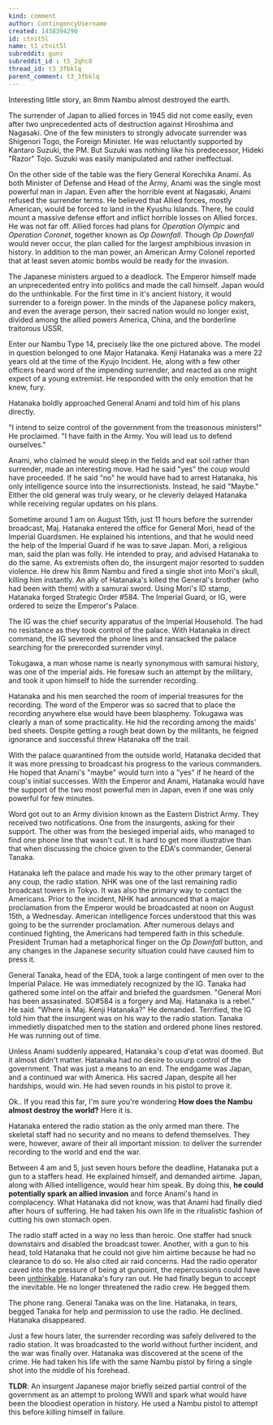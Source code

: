 ```yaml
---
kind: comment
author: ContingencyUsername
created: 1438394290
id: ctnit5l
name: t1_ctnit5l
subreddit: guns
subreddit_id : t5_2qhc8
thread_id: t3_3fbklq
parent_comment: t3_3fbklq
---
```


Interesting little story, an 8mm Nambu almost destroyed the earth. 



The surrender of Japan to allied forces in 1945 did not come easily, even after two unprecedented acts of destruction against Hiroshima and Nagasaki. One of the few ministers to strongly advocate surrender was Shigenori Togo, the Foreign Minister. He was reluctantly supported by Kantaro Suzuki, the PM. But Suzuki was nothing like his predecessor, Hideki "Razor" Tojo. Suzuki was easily manipulated and rather ineffectual. 

On the other side of the table was the fiery General Korechika Anami. As both Minister of Defense and Head of the Army, Anami was the single most powerful man in Japan. Even after the horrible event at Nagasaki, Anami refused the surrender terms. He believed that Allied forces, mostly American, would be forced to land in the Kyushu Islands. There, he could mount a massive defense effort and inflict horrible losses on Allied forces. He was not far off. Allied forces had plans for *Operation Olympic* and *Operation Coronet*, together known as *Op Downfall*. Though *Op Downfall* would never occur, the plan called for the largest amphibious invasion in history. In addition to the man power, an American Army Colonel reported that at least seven atomic bombs would be ready for the invasion.

The Japanese ministers argued to a deadlock. The Emperor himself made an unprecedented entry into politics and made the call himself. Japan would do the unthinkable. For the first time in it's ancient history, it would surrender to a foreign power. In the minds of the Japanese policy makers, and even the average person, their sacred nation would no longer exist, divided among the allied powers America, China, and the borderline traitorous USSR.

Enter our Nambu Type 14, precisely like the one pictured above. The model in question belonged to one Major Hatanaka. Kenji Hatanaka was a mere 22 years old at the time of the Kyujo Incident. He, along with a few other officers heard word of the impending surrender, and reacted as one might expect of a young extremist. He responded with the only emotion that he knew, fury.

Hatanaka boldly approached General Anami and told him of his plans directly.

"I intend to seize control of the government from the treasonous ministers!" He proclaimed. "I have faith in the Army. You will lead us to defend ourselves."

Anami, who claimed he would sleep in the fields and eat soil rather than surrender, made an interesting move. Had he said "yes" the coup would have proceeded. If he said "no" he would have had to arrest Hatanaka, his only intelligence source into the insurrectionists. Instead, he said "Maybe." Either the old general was truly weary, or he cleverly delayed Hatanaka while receiving regular updates on his plans.

Sometime around 1 am on August 15th, just 11 hours before the surrender broadcast, Maj. Hatanaka entered the office for General Mori, head of the Imperial Guardsmen. He explained his intentions, and that he would need the help of the Imperial Guard if he was to save Japan. Mori, a religious man, said the plan was folly. He intended to pray, and advised Hatanaka to do the same. As extremists often do, the insurgent major resorted to sudden violence. He drew his 8mm Nambu and fired a single shot into Mori's skull, killing him instantly. An ally of Hatanaka's killed the General's brother (who had been with them) with a samurai sword.  Using Mori's ID stamp, Hatanaka forged Strategic Order #584. The Imperial Guard, or IG, were ordered to seize the Emperor's Palace.

The IG was the chief security apparatus of the Imperial Household. The had no resistance as they took control of the palace. With Hatanaka in direct command, the IG severed the phone lines and ransacked the palace searching for the prerecorded surrender vinyl. 

Tokugawa, a man whose name is nearly synonymous with samurai history, was one of the imperial aids. He foresaw such an attempt by the military, and took it upon himself to hide the surrender recording. 

Hatanaka and his men searched the room of imperial treasures for the recording. The word of the Emperor was so sacred that to place the recording anywhere else would have been blasphemy. Tokugawa was clearly a man of some practicality. He hid the recording among the maids' bed sheets. Despite getting a rough beat down by the militants, he feigned ignorance and successful threw Hatanaka off the trail.  

With the palace quarantined from the outside world, Hatanaka decided that it was more pressing to broadcast his progress to the various commanders. He hoped that Anami's "maybe" would turn into a "yes" if he heard of the coup's initial successes. With the Emperor and Anami, Hatanaka would have the support of the two most powerful men in Japan, even if one was only powerful for few minutes. 

Word got out to an Army division known as the Eastern District Army. They received two notifications. One from the insurgents, asking for their support. The other was from the besieged imperial aids, who managed to find one phone line that wasn't cut. It is hard to get more illustrative than that when discussing the choice given to the EDA's commander, General Tanaka.

Hatanaka left the palace and made his way to the other primary target of any coup, the radio station. NHK was one of the last remaining radio broadcast towers in Tokyo. It was also the primary way to contact the Americans. Prior to the incident, NHK had announced that a major proclamation from the Emperor would be broadcasted at noon on August 15th, a Wednesday. American intelligence forces understood that this was going to be the surrender proclamation. After numerous delays and continued fighting, the Americans had tempered faith in this schedule. President Truman had a metaphorical finger on the *Op Downfall* button, and any changes in the Japanese security situation could have caused him to press it.

General Tanaka, head of the EDA, took a large contingent of men over to the Imperial Palace. He was immediately recognized by the IG. Tanaka had gathered some intel on the affair and briefed the guardsmen. "General Mori has been assasinated. SO#584 is a forgery and Maj. Hatanaka is a rebel." He said. "Where is Maj. Kenji Hatanaka?" He demanded. Terrified, the IG told him that the insurgent was on his way to the radio station. Tanaka immedietly dispatched men to the station and ordered phone lines restored. He was running out of time.

Unless Anami suddenly appeared, Hatanaka's coup d'etat was doomed. But it almost didn't matter. Hatanaka had no desire to usurp control of the government. That was just a means to an end. The endgame was Japan, and a continued war with America. His sacred Japan, despite all her hardships, would win. He had seven rounds in his pistol to prove it.

Ok.. If you read this far, I'm sure you're wondering **How does the Nambu almost destroy the world?** Here it is.

Hatanaka entered the radio station as the only armed man there. The skeletal staff had no security and no means to defend themselves. They were, however, aware of their all important mission: to deliver the surrender recording to the world and end the war. 

Between 4 am and 5, just seven hours before the deadline, Hatanaka put a gun to a staffers head. He explained himself, and demanded airtime. Japan, along with Allied intelligence, would hear him speak. By doing this, **he could potentially spark an allied invasion** and force Anami's hand in complacency. What Hatanaka did not know, was that Anami had finally died after hours of suffering. He had taken his own life in the ritualistic fashion of cutting his own stomach open. 

The radio staff acted in a way no less than heroic. One staffer had snuck downstairs and disabled the broadcast tower. Another, with a gun to his head, told Hatanaka that he could not give him airtime because he had no clearance to do so. He also cited air raid concerns. Had the radio operator caved into the pressure of being at gunpoint, the repercussions could have been [unthinkable](https://en.wikipedia.org/wiki/Operation_Downfall). Hatanaka's fury ran out. He had finally begun to accept the inevitable. He no longer threatened the radio crew. He begged them. 

The phone rang. General Tanaka was on the line. Hatanaka, in tears, begged Tanaka for help and permission to use the radio. He declined. Hatanaka disappeared. 

Just a few hours later, the surrender recording was safely delivered to the radio station. It was broadcasted to the world without further incident, and the war was finally over. Hatanaka was discovered at the scene of the crime. He had taken his life with the same Nambu pistol by firing a single shot into the middle of his forehead. 

**TLDR**: An insurgent Japanese major briefly seized partial control of the government as an attempt to prolong WWII and spark what would have been the bloodiest operation in history. He used a Nambu pistol to attempt this before killing himself in failure.
